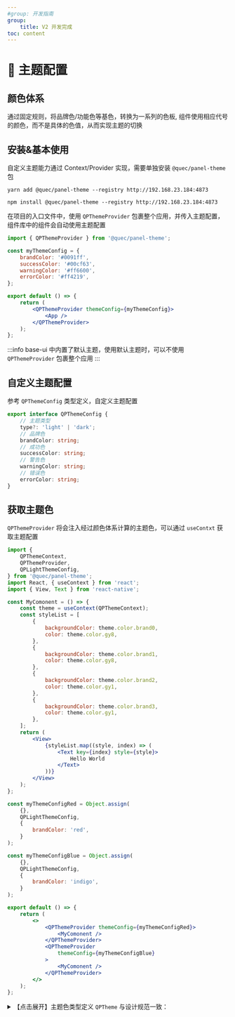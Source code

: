 ```yaml
---
#group: 开发指南
group:
    title: V2 开发完成
toc: content
---
```


# 🎨 主题配置

## 颜色体系

通过固定规则，将品牌色/功能色等基色，转换为一系列的色板, 组件使用相应代号的颜色，而不是具体的色值，从而实现主题的切换

<code src="./components/ColorBoard.tsx" inline="true"></code>

## 安装&基本使用

自定义主题能力通过 Context/Provider 实现，需要单独安装 `@quec/panel-theme` 包

```shell
yarn add @quec/panel-theme --registry http://192.168.23.184:4873
```

```shell
npm install @quec/panel-theme --registry http://192.168.23.184:4873
```

在项目的入口文件中，使用 `QPThemeProvider` 包裹整个应用，并传入主题配置，组件库中的组件会自动使用主题配置

```jsx | pure
import { QPThemeProvider } from '@quec/panel-theme';

const myThemeConfig = {
    brandColor: '#0091ff',
    successColor: '#00cf63',
    warningColor: '#ff6600',
    errorColor: '#ff4219',
};

export default () => {
    return (
        <QPThemeProvider themeConfig={myThemeConfig}>
            <App />
        </QPThemeProvider>
    );
};
```

:::info
base-ui 中内置了默认主题，使用默认主题时，可以不使用 `QPThemeProvider` 包裹整个应用
:::

## 自定义主题配置

参考 `QPThemeConfig` 类型定义，自定义主题配置

```ts
export interface QPThemeConfig {
    // 主题类型
    type?: 'light' | 'dark';
    // 品牌色
    brandColor: string;
    // 成功色
    successColor: string;
    // 警告色
    warningColor: string;
    // 错误色
    errorColor: string;
}
```

## 获取主题色

`QPThemeProvider` 将会注入经过颜色体系计算的主题色，可以通过 `useContxt` 获取主题配置

```jsx
import {
    QPThemeContext,
    QPThemeProvider,
    QPLightThemeConfig,
} from '@quec/panel-theme';
import React, { useContext } from 'react';
import { View, Text } from 'react-native';

const MyComonent = () => {
    const theme = useContext(QPThemeContext);
    const styleList = [
        {
            backgroundColor: theme.color.brand0,
            color: theme.color.gy8,
        },
        {
            backgroundColor: theme.color.brand1,
            color: theme.color.gy8,
        },
        {
            backgroundColor: theme.color.brand2,
            color: theme.color.gy1,
        },
        {
            backgroundColor: theme.color.brand3,
            color: theme.color.gy1,
        },
    ];
    return (
        <View>
            {styleList.map((style, index) => (
                <Text key={index} style={style}>
                    Hello World
                </Text>
            ))}
        </View>
    );
};

const myThemeConfigRed = Object.assign(
    {},
    QPLightThemeConfig,
    {
        brandColor: 'red',
    }
);

const myThemeConfigBlue = Object.assign(
    {},
    QPLightThemeConfig,
    {
        brandColor: 'indigo',
    }
);

export default () => {
    return (
        <>
            <QPThemeProvider themeConfig={myThemeConfigRed}>
                <MyComonent />
            </QPThemeProvider>
            <QPThemeProvider
                themeConfig={myThemeConfigBlue}
            >
                <MyComonent />
            </QPThemeProvider>
        </>
    );
};
```

<details>
<summary>【点击展开】主题色类型定义 <code>QPTheme</code> 与设计规范一致：</summary>

```ts
export type NeutralColorName =
    | 'gy1'
    | 'gy2'
    | 'gy3'
    | 'gy4'
    | 'gy5'
    | 'gy6'
    | 'gy7'
    | 'gy8'
    | 'gy9'
    | 'gy10'
    | 'gy11';
export type BrandColorName =
    | 'brand0'
    | 'brand1'
    | 'brand2'
    | 'brand3';
export type SuccessColorName =
    | 'success0'
    | 'success1'
    | 'success2'
    | 'success3';
export type WarningColorName =
    | 'warning0'
    | 'warning1'
    | 'warning2'
    | 'warning3';
export type ErrorColorName =
    | 'error0'
    | 'error1'
    | 'error2'
    | 'error3';

export type QPTheme = {
    color: Record<
        | NeutralColorName
        | BrandColorName
        | SuccessColorName
        | WarningColorName
        | ErrorColorName,
        string
    >;
};
```

</details>
